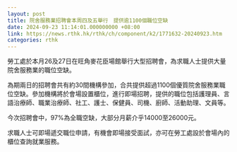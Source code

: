 ```yaml
---
layout: post
title: 院舍服務業招聘會本周四及五舉行　提供逾1100個職位空缺
date: 2024-09-23 11:14:01.000000000 +08:00
link: https://news.rthk.hk/rthk/ch/component/k2/1771632-20240923.htm
categories: rthk
---
```


勞工處於本月26及27日在旺角麥花臣場館舉行大型招聘會，為求職人士提供大量院舍服務業的職位空缺。

為期兩日的招聘會共有約30間機構參加，合共提供超過1100個優質院舍服務業職位空缺。參加機構將於會場設置櫃位，進行即場招聘，提供的職位包括護理員、言語治療師、職業治療師、社工、護士、保健員、司機、廚師、活動助理、文員等。

今次招聘會中，97%為全職空缺，大部分月薪介乎14000至26000元。

求職人士可即場遞交職位申請，有機會即場接受面試，亦可在勞工處設於會場內的櫃位查詢就業服務。
